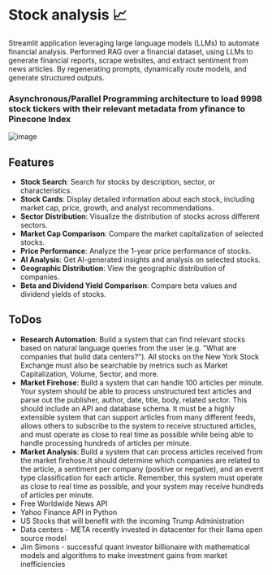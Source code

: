 # Stock analysis 📈
Streamlit application leveraging large language models (LLMs) to automate financial analysis. Performed RAG over a financial dataset, using LLMs to generate financial reports, scrape websites, and extract sentiment from news articles. By regenerating prompts, dynamically route models, and generate structured outputs.

### Asynchronous/Parallel Programming architecture to load 9998 stock tickers with their relevant metadata from yfinance to Pinecone Index 
![image](https://github.com/user-attachments/assets/a94b044c-cf98-4b64-90a6-270da7ee6849)

## Features

- **Stock Search**: Search for stocks by description, sector, or characteristics.
- **Stock Cards**: Display detailed information about each stock, including market cap, price, growth, and analyst recommendations.
- **Sector Distribution**: Visualize the distribution of stocks across different sectors.
- **Market Cap Comparison**: Compare the market capitalization of selected stocks.
- **Price Performance**: Analyze the 1-year price performance of stocks.
- **AI Analysis**: Get AI-generated insights and analysis on selected stocks.
- **Geographic Distribution**: View the geographic distribution of companies.
- **Beta and Dividend Yield Comparison**: Compare beta values and dividend yields of stocks.

## ToDos

- **Research Automation**: Build a system that can find relevant stocks based on natural language queries from the user (e.g. "What are companies that build data centers?"). All stocks on the New York Stock Exchange must also be searchable by metrics such as Market Capitalization, Volume, Sector, and more.
- **Market Firehose**: Build a system that can handle 100 articles per minute. Your system should be able to process unstructured text articles and parse out the publisher, author, date, title, body, related sector. This should include an API and database schema. It must be a highly extensible system that can support articles from many different feeds, allows others to subscribe to the system to receive structured articles, and must operate as close to real time as possible while being able to handle processing hundreds of articles per minute.
- **Market Analysis**: Build a system that can process articles received from the market firehose.It should determine which companies are related to the article, a sentiment per company (positive or negative), and an event type classification for each article. Remember, this system must operate as close to real time as possible, and your system may receive hundreds of articles per minute.
- Free Worldwide News API
- Yahoo Finance API in Python
- US Stocks that will benefit with the incoming Trump Administration
- Data centers - META recently invested in datacenter for their llama open source model
- Jim Simons - successful quant investor billionaire with mathematical models and algorithms to make investment gains from market inefficiencies
